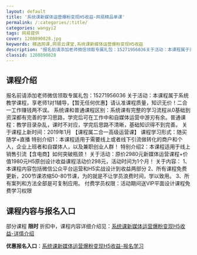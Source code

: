 ```yaml
---
layout: default
title: '系统课新媒体运营爆粉变现H5收益-网易精品单课'
permalink: /:categories/:title/
categories: wangyi2
tags: 网易提供
cover: 1208890828.jpg
keywords: 精选网课,网易云课堂,系统课新媒体运营爆粉变现H5收益
description: "报名前请添加老师微信领取专属礼包：15271956036关于活动：本课程属于系统教学课程，享老师1对1辅导，【暂无任何优惠】请认准课程质量，知识无价！二合一工作赚钱两不误。系统课和普通课程区"
classid: 1208890828
---
```


## 课程介绍

报名前请添加老师微信领取专属礼包：15271956036 
关于活动：本课程属于系统教学课程，享老师1对1辅导，【暂无任何优惠】请认准课程质量，知识无价！二合一工作赚钱两不误。
系统课和普通课程区别：系统课有完整的学习流程从0基础到资深都有完善的学习思路，学完后可在工作中和自媒体运营中游刃有余。普通课程：教学目录杂乱，课时不对应，学完后思路不清晰，基础知识得不到完善。
关于课程上新时间：2019年1月  【课程属二合一高级运营课】
课程学习形式：随买随学+直播 
特别介绍1：本课程适用于需要线上或者线下引流做转化的商户和个人，企业上班者和自媒体人，以及兼职创业人群！
特别介绍2：本课程适用于线上销售引流【含电商】如何突破瓶颈！
关于活动：原价2980元新媒体运营课程+价值1980元H5原创设计收益课程活动价298元，活动时间为1个月！
关于内容：
1、本课程内容包括微信公众平台运营和H5实战设计到收益两部分
2、所有课程免费更新，200节课浓缩50-80节课，为的就是不让学员浪费时间，学以致用。
3、所有案列和方法全部是可复制应用。
付费学员权限：活动期间送VIP平面设计课程免费学习权限

## 课程内容与报名入口

部分课程 **限时** 折扣中，课程内容详细介绍见：[系统课新媒体运营爆粉变现H5收益-详情介绍](https://study.163.com/course/introduction/1208890828.htm?share=1&shareId=1025206652&utm_campaign=share&utm_medium=iphoneShare&utm_source=&utm_u=1025206652)

**优惠报名入口**：[系统课新媒体运营爆粉变现H5收益-报名学习](https://study.163.com/course/introduction/1208890828.htm?share=1&shareId=1025206652&utm_campaign=share&utm_medium=iphoneShare&utm_source=&utm_u=1025206652)

